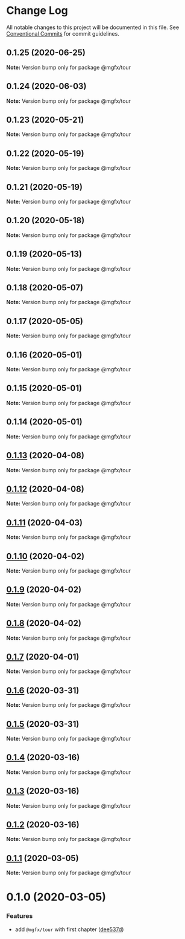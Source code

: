 # Change Log

All notable changes to this project will be documented in this file.
See [Conventional Commits](https://conventionalcommits.org) for commit guidelines.

## 0.1.25 (2020-06-25)

**Note:** Version bump only for package @mgfx/tour





## 0.1.24 (2020-06-03)

**Note:** Version bump only for package @mgfx/tour





## 0.1.23 (2020-05-21)

**Note:** Version bump only for package @mgfx/tour





## 0.1.22 (2020-05-19)

**Note:** Version bump only for package @mgfx/tour





## 0.1.21 (2020-05-19)

**Note:** Version bump only for package @mgfx/tour





## 0.1.20 (2020-05-18)

**Note:** Version bump only for package @mgfx/tour





## 0.1.19 (2020-05-13)

**Note:** Version bump only for package @mgfx/tour





## 0.1.18 (2020-05-07)

**Note:** Version bump only for package @mgfx/tour





## 0.1.17 (2020-05-05)

**Note:** Version bump only for package @mgfx/tour





## 0.1.16 (2020-05-01)

**Note:** Version bump only for package @mgfx/tour





## 0.1.15 (2020-05-01)

**Note:** Version bump only for package @mgfx/tour





## 0.1.14 (2020-05-01)

**Note:** Version bump only for package @mgfx/tour





## [0.1.13](https://github.com/ai-labs-team/mgFx/compare/@mgfx/tour@0.1.12...@mgfx/tour@0.1.13) (2020-04-08)

**Note:** Version bump only for package @mgfx/tour





## [0.1.12](https://github.com/ai-labs-team/mgFx/compare/@mgfx/tour@0.1.11...@mgfx/tour@0.1.12) (2020-04-08)

**Note:** Version bump only for package @mgfx/tour





## [0.1.11](https://github.com/ai-labs-team/mgFx/compare/@mgfx/tour@0.1.10...@mgfx/tour@0.1.11) (2020-04-03)

**Note:** Version bump only for package @mgfx/tour





## [0.1.10](https://github.com/ai-labs-team/mgFx/compare/@mgfx/tour@0.1.9...@mgfx/tour@0.1.10) (2020-04-02)

**Note:** Version bump only for package @mgfx/tour





## [0.1.9](https://github.com/ai-labs-team/mgFx/compare/@mgfx/tour@0.1.8...@mgfx/tour@0.1.9) (2020-04-02)

**Note:** Version bump only for package @mgfx/tour





## [0.1.8](https://github.com/ai-labs-team/mgFx/compare/@mgfx/tour@0.1.7...@mgfx/tour@0.1.8) (2020-04-02)

**Note:** Version bump only for package @mgfx/tour





## [0.1.7](https://github.com/ai-labs-team/mgFx/compare/@mgfx/tour@0.1.6...@mgfx/tour@0.1.7) (2020-04-01)

**Note:** Version bump only for package @mgfx/tour





## [0.1.6](https://github.com/ai-labs-team/mgFx/compare/@mgfx/tour@0.1.5...@mgfx/tour@0.1.6) (2020-03-31)

**Note:** Version bump only for package @mgfx/tour





## [0.1.5](https://github.com/ai-labs-team/mgFx/compare/@mgfx/tour@0.1.4...@mgfx/tour@0.1.5) (2020-03-31)

**Note:** Version bump only for package @mgfx/tour





## [0.1.4](https://github.com/ai-labs-team/mgFx/compare/@mgfx/tour@0.1.3...@mgfx/tour@0.1.4) (2020-03-16)

**Note:** Version bump only for package @mgfx/tour





## [0.1.3](https://github.com/ai-labs-team/mgFx/compare/@mgfx/tour@0.1.2...@mgfx/tour@0.1.3) (2020-03-16)

**Note:** Version bump only for package @mgfx/tour





## [0.1.2](https://github.com/ai-labs-team/mgFx/compare/@mgfx/tour@0.1.1...@mgfx/tour@0.1.2) (2020-03-16)

**Note:** Version bump only for package @mgfx/tour





## [0.1.1](https://github.com/ai-labs-team/mgFx/compare/@mgfx/tour@0.1.0...@mgfx/tour@0.1.1) (2020-03-05)

**Note:** Version bump only for package @mgfx/tour





# 0.1.0 (2020-03-05)


### Features

* add `@mgfx/tour` with first chapter ([dee537d](https://github.com/ai-labs-team/mgFx/commit/dee537d))
